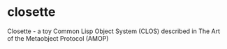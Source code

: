 # closette
Closette - a toy Common Lisp Object System (CLOS) described in The Art of the Metaobject Protocol (AMOP)

